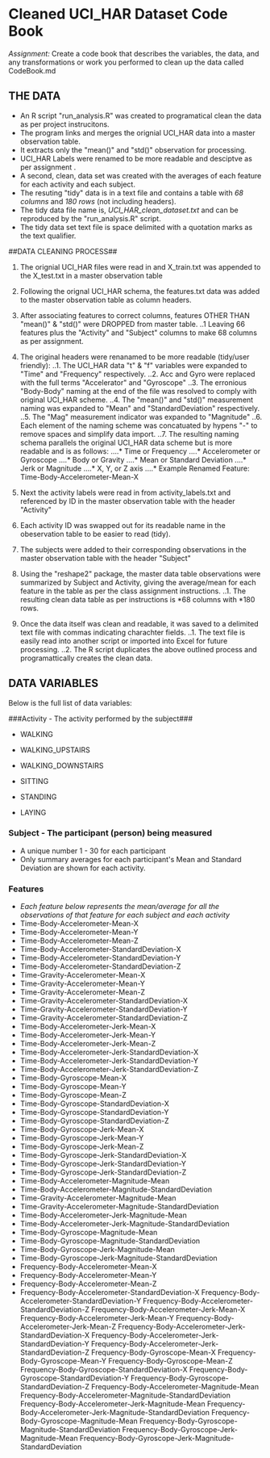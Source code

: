 Cleaned UCI_HAR Dataset Code Book
=================================

*Assignment:* Create a code book that describes the variables, the data, and any transformations or work you performed to clean up the data called CodeBook.md

## THE DATA ## 

- An R script "run_analysis.R" was created to programatical clean the data as per project instrucitons. 
- The program links and merges the orignial UCI_HAR data into a master observation table.
- It extracts only the "mean()" and "std()" observation for processing.
- UCI_HAR Labels were renamed to be more readable and desciptve as per assignment .
- A second, clean, data set was created with the averages of each feature for each activity and each subject.
- The resuting "tidy" data is in a text file and contains a table with *68 columns* and *180 rows* (not including headers).
- The tidy data file name is, *UCI_HAR_clean_dataset.txt* and can be reproduced by the "run_analysis.R" script.
- The tidy data set text file is space delimited with a quotation marks as the text qualifier.

##DATA CLEANING PROCESS##

1. The orignial UCI_HAR files were read in and X_train.txt was appended to the X_test.txt in a master observation table

2. Following the orignal UCI_HAR schema, the features.txt data was added to the master observation table as column headers.

3. After associating features to correct columns, features OTHER THAN "mean()" & "std()" were DROPPED from master table.
..1 Leaving 66 features plus the "Activity" and "Subject" columns to make 68 columns as per assignment.

4. The original headers were renanamed to be more readable (tidy/user friendly):
..1. The UCI_HAR data "t" & "f" variables were expanded to "Time" and "Frequency" respectively.
..2. Acc and Gyro were replaced with the full terms "Accelerator" and "Gyroscope"
..3. The erronious "Body-Body" naming at the end of the file was resolved to comply with original UCI_HAR scheme.
..4. The "mean()" and "std()" measurement naming was expanded to "Mean" and "StandardDeviation" respectively.
..5. The "Mag" measurement indicator was expanded to "Magnitude"
..6. Each element of the naming scheme was concatuated by hypens "-" to remove spaces and simplify data import.
..7. The resulting naming schema parallels the original UCI_HAR data scheme but is more readable and is as follows:
....* Time or Frequency
....* Accelerometer or Gyroscope
....* Body or Gravity
....* Mean or Standard Deviation
....* Jerk or Magnitude
....* X, Y, or Z axis
....* Example Renamed Feature: Time-Body-Accelerometer-Mean-X

5. Next the activity labels were read in from activity_labels.txt and referenced by ID in the master observation table with the header "Activity"

6. Each activity ID was swapped out for its readable name in the obeservation table to be easier to read (tidy).

7. The subjects were added to their corresponding observations in the master observation table with the header "Subject"
	
8. Using the "reshape2" package, the master data table observations were summarized by Subject and Activity, giving the average/mean for each feature in the table as per the class assignment instructions. 
..1. The resulting clean data table as per instructions is *68 columns with *180 rows.

9. Once the data itself was clean and readable, it was saved to a delimited text file with commas indicating charachter fields.
..1. The text file is easily read into another script or imported into Excel for future processing. 
..2. The R script duplicates the above outlined process and programattically creates the clean data. 
	
## DATA VARIABLES ## 

Below is the full list of data variables: 

###Activity - The activity performed by the subject###
- WALKING

- WALKING_UPSTAIRS
- WALKING_DOWNSTAIRS
- SITTING

- STANDING

- LAYING


### Subject - The participant (person) being measured ###
- A unique number 1 - 30 for each participant
- Only summary averages for each participant's Mean and Standard Deviation are shown for each activity.

### Features ###
- *Each feature below represents the mean/average for all the observations of that feature for each subject and each activity*
- Time-Body-Accelerometer-Mean-X
- Time-Body-Accelerometer-Mean-Y
- Time-Body-Accelerometer-Mean-Z
- Time-Body-Accelerometer-StandardDeviation-X
- Time-Body-Accelerometer-StandardDeviation-Y
- Time-Body-Accelerometer-StandardDeviation-Z
- Time-Gravity-Accelerometer-Mean-X
- Time-Gravity-Accelerometer-Mean-Y
- Time-Gravity-Accelerometer-Mean-Z
- Time-Gravity-Accelerometer-StandardDeviation-X
- Time-Gravity-Accelerometer-StandardDeviation-Y
- Time-Gravity-Accelerometer-StandardDeviation-Z
- Time-Body-Accelerometer-Jerk-Mean-X
- Time-Body-Accelerometer-Jerk-Mean-Y
- Time-Body-Accelerometer-Jerk-Mean-Z
- Time-Body-Accelerometer-Jerk-StandardDeviation-X
- Time-Body-Accelerometer-Jerk-StandardDeviation-Y
- Time-Body-Accelerometer-Jerk-StandardDeviation-Z
- Time-Body-Gyroscope-Mean-X
- Time-Body-Gyroscope-Mean-Y
- Time-Body-Gyroscope-Mean-Z
- Time-Body-Gyroscope-StandardDeviation-X
- Time-Body-Gyroscope-StandardDeviation-Y
- Time-Body-Gyroscope-StandardDeviation-Z
- Time-Body-Gyroscope-Jerk-Mean-X
- Time-Body-Gyroscope-Jerk-Mean-Y
- Time-Body-Gyroscope-Jerk-Mean-Z
- Time-Body-Gyroscope-Jerk-StandardDeviation-X
- Time-Body-Gyroscope-Jerk-StandardDeviation-Y
- Time-Body-Gyroscope-Jerk-StandardDeviation-Z
- Time-Body-Accelerometer-Magnitude-Mean
- Time-Body-Accelerometer-Magnitude-StandardDeviation
- Time-Gravity-Accelerometer-Magnitude-Mean
- Time-Gravity-Accelerometer-Magnitude-StandardDeviation
- Time-Body-Accelerometer-Jerk-Magnitude-Mean
- Time-Body-Accelerometer-Jerk-Magnitude-StandardDeviation
- Time-Body-Gyroscope-Magnitude-Mean
- Time-Body-Gyroscope-Magnitude-StandardDeviation
- Time-Body-Gyroscope-Jerk-Magnitude-Mean
- Time-Body-Gyroscope-Jerk-Magnitude-StandardDeviation
- Frequency-Body-Accelerometer-Mean-X
- Frequency-Body-Accelerometer-Mean-Y
- Frequency-Body-Accelerometer-Mean-Z
- Frequency-Body-Accelerometer-StandardDeviation-X
Frequency-Body-Accelerometer-StandardDeviation-Y
Frequency-Body-Accelerometer-StandardDeviation-Z
Frequency-Body-Accelerometer-Jerk-Mean-X
Frequency-Body-Accelerometer-Jerk-Mean-Y
Frequency-Body-Accelerometer-Jerk-Mean-Z
Frequency-Body-Accelerometer-Jerk-StandardDeviation-X
Frequency-Body-Accelerometer-Jerk-StandardDeviation-Y
Frequency-Body-Accelerometer-Jerk-StandardDeviation-Z
Frequency-Body-Gyroscope-Mean-X
Frequency-Body-Gyroscope-Mean-Y
Frequency-Body-Gyroscope-Mean-Z
Frequency-Body-Gyroscope-StandardDeviation-X
Frequency-Body-Gyroscope-StandardDeviation-Y
Frequency-Body-Gyroscope-StandardDeviation-Z
Frequency-Body-Accelerometer-Magnitude-Mean
Frequency-Body-Accelerometer-Magnitude-StandardDeviation
Frequency-Body-Accelerometer-Jerk-Magnitude-Mean
Frequency-Body-Accelerometer-Jerk-Magnitude-StandardDeviation
Frequency-Body-Gyroscope-Magnitude-Mean
Frequency-Body-Gyroscope-Magnitude-StandardDeviation
Frequency-Body-Gyroscope-Jerk-Magnitude-Mean
Frequency-Body-Gyroscope-Jerk-Magnitude-StandardDeviation


